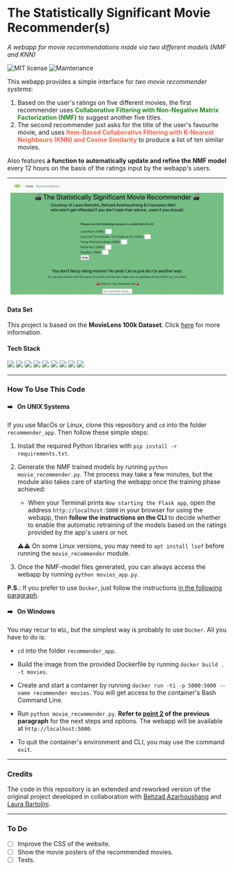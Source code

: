 # The Statistically Significant Movie Recommender(s)

_A webapp for movie recommendations made via two different models (NMF and KNN)_

![MIT license](https://img.shields.io/badge/License-MIT-orange.svg) ![Maintenance](https://img.shields.io/badge/Maintained%5F-yes-green.svg)

This webapp provides a simple interface for *two movie recommender systems*:

1. Based on the user's ratings on five different movies, the first recommender uses <span style="color:forestgreen"><b>Collaborative Filtering with Non-Negative Matrix Factorization (NMF)</b></span> to suggest another five titles.
2. The second recommender just asks for the title of the user's favourite movie, and uses <span style="color:tomato"><b>Item-Based Collaborative Filtering with K-Nearest Neighbours (KNN) and Cosine Similarity</b></span> to produce a list of ten similar movies.

Also features **a function to automatically update and refine the NMF model** every 12 hours on the basis of the ratings input by the webapp's users.  

| ![gif](./StatSigRec.gif) |
| :---: |

#### Data Set
This project is based on the **MovieLens 100k Dataset**. Click [here](https://github.com/fra-mari/Two_Movie_Recommenders/tree/main/recommender_app/data_and_models/data/MovieLensDataset#the-movie-lens-100k-dataset) for more information.


#### Tech Stack
<p>
<img src="https://img.shields.io/badge/docker-%232496ED.svg?&style=for-the-badge&logo=docker&logoColor=white" height="24"/>
<img src="https://img.shields.io/badge/python-%233776AB.svg?&style=for-the-badge&logo=python&logoColor=white" height="24" />
<img src="https://img.shields.io/badge/pandas-%23150458.svg?&style=for-the-badge&logo=pandas&logoColor=white" height="24" />
<img src="https://img.shields.io/badge/scipy-%238CAAE6.svg?&style=for-the-badge&logo=scipy&logoColor=black" height="24" />
<img src="https://img.shields.io/badge/scikit--learn-%23F7931E.svg?&style=for-the-badge&logo=scikit-learn&logoColor=black" height="24" />
<img src="https://img.shields.io/badge/flask-%23000000.svg?&style=for-the-badge&logo=flask&logoColor=white" height="24" />
<img src="https://img.shields.io/badge/jinja-%23B41717.svg?&style=for-the-badge&logo=jinja&logoColor=white" height="24"/>
<img src="https://img.shields.io/badge/html5-%23E34F26.svg?&style=for-the-badge&logo=html5&logoColor=white" height="24" />
<img src="https://img.shields.io/badge/css3-%231572B6.svg?&style=for-the-badge&logo=css3&logoColor=white" height="24"/>
</p>

---
### How To Use This Code
#### ➡️ &nbsp; On UNIX Systems

If you use MacOs or Linux, clone this repository and `cd` into the folder `recommender_app`. Then follow these simple steps:
1. Install the required Python libraries with `pip install -r requirements.txt`.

2. Generate the NMF trained models by running `python movie_recommender.py`. The process may take a few minutes, but the module also takes care of starting the webapp once the training phase achieved:
   - When your Terminal prints `Now starting the Flask app`, open the address `http://localhost:5000` in your browser for using the webapp, then **follow the instructions on the CLI** to decide whether to enable the automatic retraining of the models based on the ratings provided by the app's users or not.
   
   ⚠️⚠️  On some Linux versions, you may need to `apt install lsof` before running the `movie_recommender` module.
   
3. Once the NMF-model files generated, you can always access the webapp by running `python movies_app.py`.

**P.S.**: If you prefer to use `Docker`, just follow the instructions [in the following paragraph](https://github.com/fra-mari/two_movie_recommendation_engines#on-windows).



#### ➡️ &nbsp; On Windows
You may recur to `WSL`, but the simplest way is probably to use `Docker`. All you have to do is:

- `cd` into the folder `recommender_app`.

- Build the image from the provided Dockerfile by running `docker build . -t movies`.

- Create and start a container by running `docker run -ti -p 5000:5000 --name recommender movies`. You will get access to the container's Bash Command Line.

- Run `python movie_recommender.py`. **Refer to [point 2](https://github.com/fra-mari/two_movie_recommendation_engines/blob/main/README.md#how-to-use-this-code) of the previous paragraph** for the next steps and options. The webapp will be available at `http://localhost:5000`.

- To quit the container's environment and CLI, you may use the command `exit`.

  


---
### Credits
The code in this repository is an extended and reworked version of the original project developed in collaboration with [Behzad Azarhoushang](https://github.com/behzad1195) and [Laura Bartolini](https://github.com/Rellino).

---
### To Do
- [ ] Improve the CSS of the website.
- [ ] Show the movie posters of the recommended movies.
- [ ] Tests.
